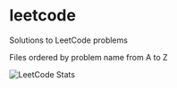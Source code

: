 # leetcode

Solutions to LeetCode problems

Files ordered by problem name from A to Z

![LeetCode Stats](https://leetcard.jacoblin.cool/jessicaccp?theme=light&font=Noto%20Sans&ext=heatmap)
